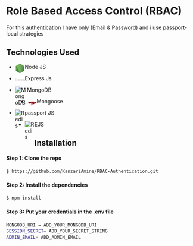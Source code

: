 # Role Based Access Control (RBAC)
For this authentication I have only (Email & Password) and
i use passport-local strategies


## Technologies Used

- <img align="left" alt="Node.js" width="26px" src="https://raw.githubusercontent.com/github/explore/80688e429a7d4ef2fca1e82350fe8e3517d3494d/topics/nodejs/nodejs.png" /> Node JS

- <img align="left" alt="Node.js" width="26px" src="https://raw.githubusercontent.com/github/explore/80688e429a7d4ef2fca1e82350fe8e3517d3494d/topics/express/express.png" /> Express Js

- <img align="left" alt="MongoDB" width="32px" src="https://cdn.iconscout.com/icon/free/png-256/mongodb-3-1175138.png" /> MongoDB

- <img align="left" alt="Redis" width="26px" src="https://raw.githubusercontent.com/github/explore/80688e429a7d4ef2fca1e82350fe8e3517d3494d/topics/mongoose/mongoose.png" /> Mongoose

- <img align="left" alt="Redis" width="26px" src="https://avatars0.githubusercontent.com/u/1160530?s=200&v=4" />passport JS

- <img align="left" alt="Redis" width="26px" src="https://icon-icons.com/icon/file-type-ejs/130626" />EJS


## Installation

#### Step 1: Clone the repo

```sh
$ https://github.com/KanzariAmine/RBAC-Authentication.git
```

#### Step 2: Install the dependencies

```sh
$ npm install
```

#### Step 3: Put your credentials in the .env file

```sh
MONGODB_URI = ADD_YOUR_MONGODB_URI
SESSION_SECRET= ADD_YOUR_SECRET_STRING
ADMIN_EMAIL= ADD_ADMIN_EMAIL
```


